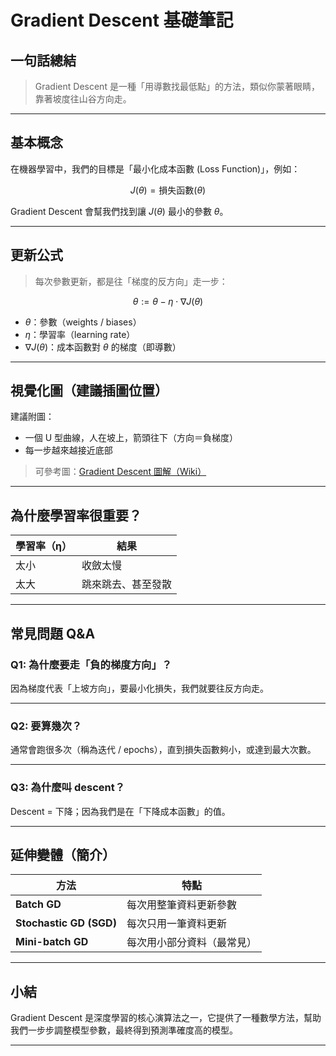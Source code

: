 # Gradient Descent 基礎筆記

## 一句話總結
> Gradient Descent 是一種「用導數找最低點」的方法，類似你蒙著眼睛，靠著坡度往山谷方向走。

---

##  基本概念

在機器學習中，我們的目標是「最小化成本函數 (Loss Function)」，例如：

$$
J(\theta) = \text{損失函數}(\theta)
$$

Gradient Descent 會幫我們找到讓 $J(\theta)$ 最小的參數 $\theta$。

---

##  更新公式

> 每次參數更新，都是往「梯度的反方向」走一步：

$$
\theta := \theta - \eta \cdot \nabla J(\theta)
$$

- $\theta$：參數（weights / biases）
- $\eta$：學習率（learning rate）
- $\nabla J(\theta)$：成本函數對 $\theta$ 的梯度（即導數）

---

##  視覺化圖（建議插圖位置）

建議附圖：
- 一個 U 型曲線，人在坡上，箭頭往下（方向＝負梯度）
- 每一步越來越接近底部

> 可參考圖：[Gradient Descent 圖解（Wiki）](https://upload.wikimedia.org/wikipedia/commons/1/1b/Gradient_descent.svg)

---

##  為什麼學習率很重要？

| 學習率（η） | 結果             |
|-------------|------------------|
| 太小        | 收斂太慢         |
| 太大        | 跳來跳去、甚至發散 |

---

##  常見問題 Q&A

### Q1: 為什麼要走「負的梯度方向」？
因為梯度代表「上坡方向」，要最小化損失，我們就要往反方向走。

---

### Q2: 要算幾次？
通常會跑很多次（稱為迭代 / epochs），直到損失函數夠小，或達到最大次數。

---

### Q3: 為什麼叫 descent？
Descent = 下降；因為我們是在「下降成本函數」的值。

---

##  延伸變體（簡介）

| 方法            | 特點 |
|----------------|------|
| **Batch GD**     | 每次用整筆資料更新參數 |
| **Stochastic GD (SGD)** | 每次只用一筆資料更新 |
| **Mini-batch GD** | 每次用小部分資料（最常見）|

---

##  小結

Gradient Descent 是深度學習的核心演算法之一，它提供了一種數學方法，幫助我們一步步調整模型參數，最終得到預測準確度高的模型。

---
